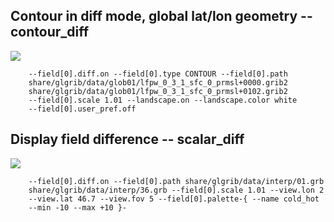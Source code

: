 ## Contour in diff mode, global lat/lon geometry -- contour_diff
![](raw/master/share/glgrib/test/contour_diff/TEST_0000.png)

```
    --field[0].diff.on --field[0].type CONTOUR --field[0].path 
    share/glgrib/data/glob01/lfpw_0_3_1_sfc_0_prmsl+0000.grib2 
    share/glgrib/data/glob01/lfpw_0_3_1_sfc_0_prmsl+0102.grib2 
    --field[0].scale 1.01 --landscape.on --landscape.color white 
    --field[0].user_pref.off 
```
## Display field difference -- scalar_diff
![](raw/master/share/glgrib/test/scalar_diff/TEST_0000.png)

```
    --field[0].diff.on --field[0].path share/glgrib/data/interp/01.grb 
    share/glgrib/data/interp/36.grb --field[0].scale 1.01 --view.lon 2 
    --view.lat 46.7 --view.fov 5 --field[0].palette-{ --name cold_hot 
    --min -10 --max +10 }- 
```
